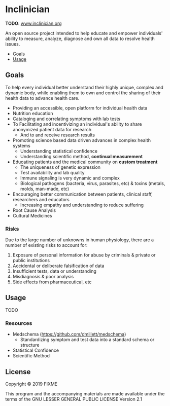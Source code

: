 # Inclinician

**TODO**: www.inclinician.org

An open source project intended to help educate and empower individuals' ability to measure, analyze, diagnose 
and own all data to resolve health issues.

* [Goals](#goals)
* [Usage](#usage)

<a name="goals"/></a>
## Goals
To help every individual better understand their highly unique, complex and dynamic body, while enabling them to
own and control the sharing of their health data to advance health care. 
 
 * Providing an accessible, open platform for individual health data 
 * Nutrition education
 * Cataloging and correlating symptoms with lab tests
 * To Facilitating and incentivizing an individual's ability to share anonymized patient data for research
   - And to and receive research results
 * Promoting science based data driven advances in complex health systems
   - Understanding statistical confidence
   - Understanding scientific method, **continual measurement**
 * Educating patients and the medical community on **custom treatment**
   - The uniqueness of genetic expression
   - Test availability and lab quality
   - Immune signaling is very dynamic and complex
   - Biological pathogens (bacteria, virus, parasites, etc) & toxins (metals, molds, man-made, etc)
 * Encouraging better communication between patients, clinical staff, researchers and educators
   - Increasing empathy and understanding to reduce suffering
 * Root Cause Analysis
 * Cultural Medicines

### Risks
Due to the large number of unknowns in human physiology, there are a number of existing risks to account for:

 1. Exposure of personal information for abuse by criminals & private or public institutions
 2. Accidental or deliberate falsification of data
 3. Insufficient tests, data or understanding
 4. Misdiagnosis & poor analysis
 5. Side effects from pharmaceutical, etc

<a name="usage"/></a>
## Usage

TODO

### Resources
 * Medschema (https://github.com/dmillett/medschema) 
   - Standardizing symptom and test data into a standard schema or structure
 * Statistical Confidence
 * Scientific Method

## License

Copyright © 2019 FIXME

This program and the accompanying materials are made available under the
terms of the GNU LESSER GENERAL PUBLIC LICENSE Version 2.1